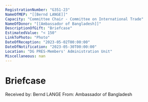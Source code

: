 ```yaml
---
RegistrationNumber: "G351-23"
NameOfMEP: "[[Bernd LANGE]]"
Capacity: "Committee Chair - Committee on International Trade"
NameOfDonor: "[[Ambassador of Bangladesh]]"
DescriptionOfGift: "Briefcase"
EstimatedValue: "< 150"
LinkToPhoto: "Photo"
DateOfReception: "2023-05-02T00:00:00"
DateOfNotification: "2023-05-30T00:00:00"
Location: "DG PRES-Members' Administration Unit"
Miscellaneous: nan
---
```


# Briefcase

Received by: Bernd LANGE
From: Ambassador of Bangladesh
